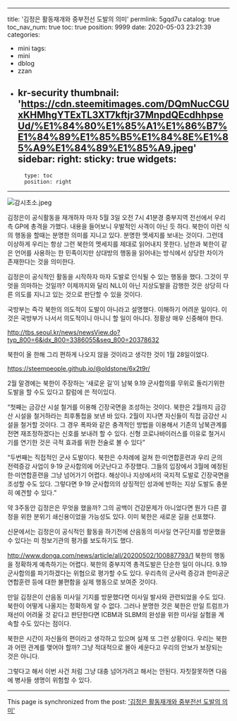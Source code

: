 
---
title: '김정은 활동재개와 중부전선 도발의 의미'
permlink: 5gqd7u
catalog: true
toc_nav_num: true
toc: true
position: 9999
date: 2020-05-03 23:21:39
categories:
- mini
tags:
- mini
- dblog
- zzan
- kr-security
thumbnail: 'https://cdn.steemitimages.com/DQmNucCGUxKHMhgYTExTL3XT7kftjr37MnpdQEcdhhpseUd/%E1%84%80%E1%85%A1%E1%86%B7%E1%84%89%E1%85%B5%E1%84%8E%E1%85%A9%E1%84%89%E1%85%A9.jpeg'
sidebar:
    right:
        sticky: true
widgets:
    -
        type: toc
        position: right
---


![감시초소.jpeg](https://cdn.steemitimages.com/DQmNucCGUxKHMhgYTExTL3XT7kftjr37MnpdQEcdhhpseUd/%E1%84%80%E1%85%A1%E1%86%B7%E1%84%89%E1%85%B5%E1%84%8E%E1%85%A9%E1%84%89%E1%85%A9.jpeg)

김정은이 공식활동을 재개하자 마자 5월 3일 오전 7시 41분경 중부지역 전선에서 우리측 GP에 총격을 가했다. 내용을 들어보니 우발적인 사격이 아닌 듯 하다. 북한이 이런 식의 행동을 할때는 분명한 의미를 지니고 있다. 분명한 멧세지를 보내는 것이다. 그런데 이상하게 우리는 항상 그런 북한의 멧세지를 제대로 읽어내지 못한다. 남한과 북한이 같은 언어를 사용하는 한 민족이지만 상대방의 행동을 읽어내는 방식에서 상당한 차이가 존재한다는 것을 의미한다.

김정은이 공식적인 활동을 시작하자 마자 도발로 인식될 수 있는 행동을 했다. 그것이 무엇을 의마하는 것일까? 이제까지와 달리 NLL이 아닌 지상도발을 감행한 것은 상당히 다른 의도를 지니고 있는 것으로 판단할 수 있을 것이다.

국방부는 즉각 북한의 의도적이 도발이 아니라고 설명했다. 이해하기 어려운 일이다. 이것은 국방부가 나서서 의도적이니 아니니 할 일이 아니다. 정황상 매우 신중해야 한다.

http://tbs.seoul.kr/news/newsView.do?typ_800=6&idx_800=3386055&seq_800=20378632

북한이 올 한해 그리 편하게 나오지 않을 것이라고 생각한 것이 1월 28일이었다.

https://steempeople.github.io/@oldstone/6x2t9r/

2월 말경에는 북한이 주장하는 ‘새로운 길’이 남북 9.19 군사합의를 무위로 돌리기위한 도발을 할 수도 있다고 칼럼에 쓴 적이있다.

“첫째는 금강산 시설 철거를 이용해 긴장국면을 조성하는 것이다. 북한은 2월까지 금강산 시설을 철거하라는 최후통첩을 보낸 바 있다. 2월이 지나면 자신들이 직접 금강산 시설을 철거할 것이다. 그 경우 폭파와 같은 충격적인 방법을 이용해서 기존의 남북관계를 전면 재조정하겠다는 신호를 보내려 할 수 있다. 신형 코로나바이러스를 이유로 철거시기를 연기한 것은 극적 효과를 위한 전술로 볼 수 있다”

“두번째는 직접적인 군사 도발이다. 북한은 수차례에 걸쳐 한·미연합훈련과 우리 군의 전력증강 사업이 9·19 군사합의에 어긋난다고 주장했다. 그들의 입장에서 3월에 예정된 한·미연합훈련을 그냥 넘어가기 어렵다. 해상이나 지상에서의 국지적 도발로 긴장국면을 조성할 수도 있다. 그렇다면 9·19 군사합의의 상징적인 성과에 반하는 지상 도발도 충분히 예견할 수 있다.”

약 3주동안 김정은은 무엇을 했을까? 그의 공백이 건강문제가 아니었다면 뭔가 다른 결정을 위한 분위기 쇄신용이었을 가능성도 있다. 이미 북한은 새로운 길을 선포했다.

신문에서는 김정은이 공식적인 활동을 하기전에 산음동의 미사일 연구단지를 방문했을 수 있다는 미 정보기관의 평가를 보도하기도 했다.


http://www.donga.com/news/article/all/20200502/100887793/1
북한의 행동을 정확하게 예측하기는 어렵다. 북한의 중부지역 총격도발은 단순한 일이 아니다. 9.19 군사합의를 파기하겠다는 위협으로 평가할 수도 있다. 우리측의 군사력 증강과 한미공군 연합훈련 등에 대한 불편함을 실제 행동으로 보여준 것이다.

만일 김정은이 산음동 미사일 기지를 방문했다면 미사일 발사와 관련되었을 수도 있다. 북한이 어떻게 나올지는 정확하게 알 수 없다. 그러나 분명한 것은 북한은 만일 트럼프가 재선이 어려울 것 같다고 판단한다면 ICBM과 SLBM의 완성을 위한 미사일 실험을 계속할 수도 있다는 점이다.

북한은 시간이 자신들의 편이라고 생각하고 있으며 실제 또 그런 상황이다. 우리는 북한과 어떤 관계를 맺어야 할까? 그냥 적대적으로 몰아 세운다고 우리의 안보가 보장되는 것은 아니다.

그렇다고 해서 이번 사건 처럼 그냥 대충 넘어가려고 해서는 안된다. 자칫잘못하면 다음에 병사들 생명이 위험할 수 있다.

- - -

This page is synchronized from the post: ['김정은 활동재개와 중부전선 도발의 의미'](https://steemit.com/@oldstone/5gqd7u)
